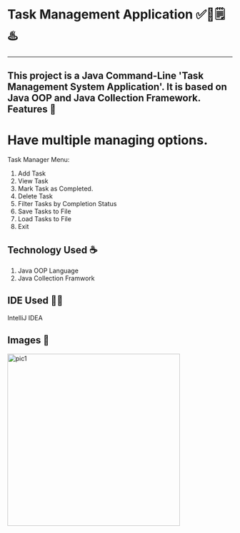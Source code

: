 # Task Management Application ✅📆🗒️♨️
--------------------------------------------------------------------------------------------------------------------------------

This project is a Java Command-Line 'Task Management System Application'. It is based on Java OOP and Java Collection Framework.
Features 📝
-----------------------------------------------------------------------------------------------------------------------------
# Have multiple managing options.
Task Manager Menu: 
1. Add Task
2. View Task
3. Mark Task as Completed.
4. Delete Task
5. Filter Tasks by Completion Status
6. Save Tasks to File
7. Load Tasks to File
8. Exit

Technology Used ☕
-----------------------------------------------------------------------------------------------------------------------------

1. Java OOP Language
2. Java Collection Framwork

IDE Used 👨‍💻
-----------------------------------------------------------------------------------------------------------------------------
IntelliJ IDEA

Images 📸
-----------------------------------------------------------------------------------------------------------------------------
<img width="386" alt="pic1" src="https://github.com/nazzmul-anik/JAVA-OOP-PROJECTS/assets/110289715/b5c5e63e-25c5-4e35-8917-b4bed71df346"> <br>

